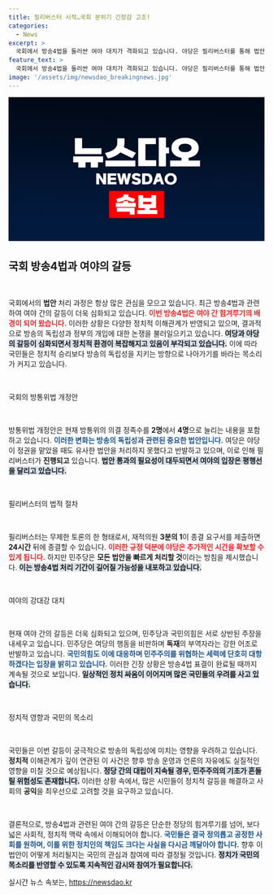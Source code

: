 ```yaml
---
title: 필리버스터 시작…국회 분위기 긴장감 고조!
categories:
  - News
excerpt: >
  국회에서 방송4법을 둘러싼 여야 대치가 격화되고 있습니다. 야당은 필리버스터를 통해 법안 통과를 추진하는 반면, 여당은 방송 장악을 주장하며 강력 반발합니다. 극한의 대치 속, 향후 국회는 뜨거운 올리브 잎 싸움의 무대가 될 전망입니다!
feature_text: >
  국회에서 방송4법을 둘러싼 여야 대치가 격화되고 있습니다. 야당은 필리버스터를 통해 법안 통과를 추진하는 반면, 여당은 방송 장악을 주장하며 강력 반발합니다. 극한의 대치 속, 향후 국회는 뜨거운 올리브 잎 싸움의 무대가 될 전망입니다!
image: '/assets/img/newsdao_breakingnews.jpg'
---
```


<p><img src="/assets/img/newsdao_breakingnews.jpg" alt="ontimetimes 속보" /></p>

<h2 data-ke-size="size26">국회 방송4법과 여야의 갈등</h2>

<p data-ke-size="size16">&nbsp;</p>

<p>국회에서의 <b>법안</b> 처리 과정은 항상 많은 관심을 모으고 있습니다. 최근 방송4법과 관련하여 여야 간의 갈등이 더욱 심화되고 있습니다. <b><span style="color: #ee2323;">이번 방송4법은 여야 간 힘겨루기의 배경이 되어 왔습니다.</span></b> 이러한 상황은 다양한 정치적 이해관계가 반영되고 있으며, 결과적으로 방송의 독립성과 정부의 개입에 대한 논쟁을 불러일으키고 있습니다. <b><span style="background-color: #21538527;">여당과 야당의 갈등이 심화되면서 정치적 환경이 복잡해지고 있음이 부각되고 있습니다.</span></b> 이에 따라 국민들은 정치적 승리보다 방송의 독립성을 지키는 방향으로 나아가기를 바라는 목소리가 커지고 있습니다. </p>

<p data-ke-size="size16">&nbsp;</p>

<p>국회의 방통위법 개정안</p>

<p data-ke-size="size16">&nbsp;</p>

<p>방통위법 개정안은 현재 방통위의 의결 정족수를 <b>2명</b>에서 <b>4명</b>으로 늘리는 내용을 포함하고 있습니다. <b><span style="color: #1a5490;">이러한 변화는 방송의 독립성과 관련된 중요한 법안입니다.</span></b> 여당은 야당이 정권을 맡았을 때도 유사한 법안을 처리하지 못했다고 반발하고 있으며, 이로 인해 필리버스터가 <b>진행되고</b> 있습니다. <b><span style="background-color: #21538527;">법안 통과의 필요성이 대두되면서 여야의 입장은 평행선을 달리고 있습니다.</span></b> </p>

<p data-ke-size="size16">&nbsp;</p>

<p>필리버스터의 법적 절차</p>

<p data-ke-size="size16">&nbsp;</p>

<p>필리버스터는 무제한 토론의 한 형태로서, 재적의원 <b>3분의 1</b>이 종결 요구서를 제출하면 <b>24시간</b> 뒤에 종결할 수 있습니다. <b><span style="color: #ee2323;">이러한 규정 덕분에 야당은 추가적인 시간을 확보할 수 있게 됩니다.</span></b> 하지만 민주당은 <b>모든 법안을 빠르게 처리할 것</b>이라는 방침을 제시했습니다. <b><span style="background-color: #21538527;">이는 방송4법 처리 기간이 길어질 가능성을 내포하고 있습니다.</span></b></p>

<p data-ke-size="size16">&nbsp;</p>

<p>여야의 강대강 대치</p>

<p data-ke-size="size16">&nbsp;</p>

<p>현재 여야 간의 갈등은 더욱 심화되고 있으며, 민주당과 국민의힘은 서로 상반된 주장을 내세우고 있습니다. 민주당은 여당의 행동을 비판하며 <b>독재</b>의 부역자라는 강한 어조로 반발하고 있습니다. <b><span style="color: #1a5490;">국민의힘도 이에 대응하며 민주주의를 위협하는 세력에 단호히 대항하겠다는 입장을 밝히고 있습니다.</span></b> 이러한 긴장 상황은 방송4법 표결이 완료될 때까지 계속될 것으로 보입니다. <b><span style="background-color: #21538527;">일상적인 정치 싸움이 이어지며 많은 국민들의 우려를 사고 있습니다.</span></b></p>

<p data-ke-size="size16">&nbsp;</p>

<p>정치적 영향과 국민의 목소리</p>

<p data-ke-size="size16">&nbsp;</p>

<p>국민들은 이번 갈등이 궁극적으로 방송의 독립성에 미치는 영향을 우려하고 있습니다. <b>정치적</b> 이해관계가 깊이 연관된 이 사건은 향후 방송 운영과 언론의 자유에도 실질적인 영향을 미칠 것으로 예상됩니다. <b><span style="background-color: #21538527;">정당 간의 대립이 지속될 경우, 민주주의의 기초가 흔들릴 위험성도 존재합니다.</span></b> 이러한 상황 속에서, 많은 시민들이 정치적 갈등을 해결하고 사회의 <b>공익</b>을 최우선으로 고려할 것을 요구하고 있습니다. </p>

<p data-ke-size="size16">&nbsp;</p>

<p>결론적으로, 방송4법과 관련된 여야 간의 갈등은 단순한 정당의 힘겨루기를 넘어, 보다 넓은 사회적, 정치적 맥락 속에서 이해되어야 합니다. <b><span style="color: #1a5490;">국민들은 결국 정의롭고 공정한 사회를 원하며, 이를 위한 정치인의 책임도 크다는 사실을 다시금 깨달아야 합니다.</span></b> 향후 이 법안이 어떻게 처리될지는 국민의 관심과 참여에 따라 결정될 것입니다. <b><span style="background-color: #21538527;">정치가 국민의 목소리를 반영할 수 있도록 지속적인 감시와 참여가 필요합니다.</span></b></p>
실시간 뉴스 속보는, <a href="https://newsdao.kr" rel="dofollow">https://newsdao.kr</a>


